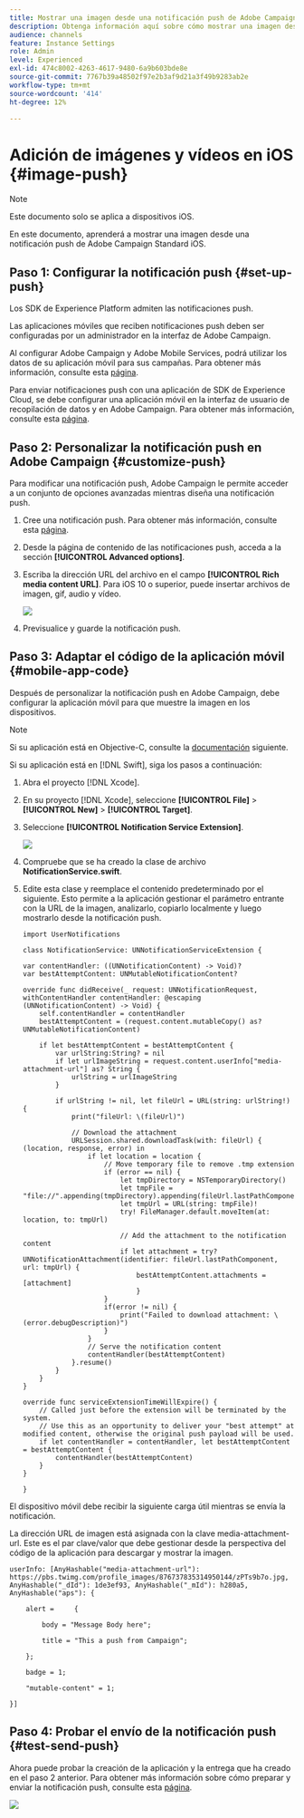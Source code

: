 ```yaml
---
title: Mostrar una imagen desde una notificación push de Adobe Campaign Standard
description: Obtenga información aquí sobre cómo mostrar una imagen desde una notificación push de Adobe Campaign en un dispositivo iOS
audience: channels
feature: Instance Settings
role: Admin
level: Experienced
exl-id: 474c8002-4263-4617-9480-6a9b603bde8e
source-git-commit: 7767b39a48502f97e2b3af9d21a3f49b9283ab2e
workflow-type: tm+mt
source-wordcount: '414'
ht-degree: 12%

---
```


# Adición de imágenes y vídeos en iOS {#image-push}

>[!NOTE]
>
>Este documento solo se aplica a dispositivos iOS.

En este documento, aprenderá a mostrar una imagen desde una notificación push de Adobe Campaign Standard iOS.

## Paso 1: Configurar la notificación push {#set-up-push}

Los SDK de Experience Platform admiten las notificaciones push.

Las aplicaciones móviles que reciben notificaciones push deben ser configuradas por un administrador en la interfaz de Adobe Campaign.

Al configurar Adobe Campaign y Adobe Mobile Services, podrá utilizar los datos de su aplicación móvil para sus campañas. Para obtener más información, consulte esta [página](../../administration/using/configuring-a-mobile-application.md).

Para enviar notificaciones push con una aplicación de SDK de Experience Cloud, se debe configurar una aplicación móvil en la interfaz de usuario de recopilación de datos y en Adobe Campaign. Para obtener más información, consulte esta [página](../../administration/using/configuring-a-mobile-application.md#channel-specific-config).

## Paso 2: Personalizar la notificación push en Adobe Campaign {#customize-push}

Para modificar una notificación push, Adobe Campaign le permite acceder a un conjunto de opciones avanzadas mientras diseña una notificación push.

1. Cree una notificación push. Para obtener más información, consulte esta [página](../../channels/using/preparing-and-sending-a-push-notification.md).

1. Desde la página de contenido de las notificaciones push, acceda a la sección **[!UICONTROL Advanced options]**.

1. Escriba la dirección URL del archivo en el campo **[!UICONTROL Rich media content URL]**.
Para iOS 10 o superior, puede insertar archivos de imagen, gif, audio y vídeo.

   ![](assets/push_notif_advanced_6.png)

1. Previsualice y guarde la notificación push.

## Paso 3: Adaptar el código de la aplicación móvil {#mobile-app-code}

Después de personalizar la notificación push en Adobe Campaign, debe configurar la aplicación móvil para que muestre la imagen en los dispositivos.

>[!NOTE]
>
>Si su aplicación está en Objective-C, consulte la [documentación](https://experienceleague.adobe.com/docs/mobile-services/ios/messaging-ios/push-messaging/c-set-up-rich-push-notif-ios.html) siguiente.

Si su aplicación está en [!DNL Swift], siga los pasos a continuación:

1. Abra el proyecto [!DNL Xcode].

1. En su proyecto [!DNL Xcode], seleccione **[!UICONTROL File]** > **[!UICONTROL New]** > **[!UICONTROL Target]**.

1. Seleccione **[!UICONTROL Notification Service Extension]**.

   ![](assets/push_notif_advanced_12.png)

1. Compruebe que se ha creado la clase de archivo **NotificationService.swift**.

1. Edite esta clase y reemplace el contenido predeterminado por el siguiente.
Esto permite a la aplicación gestionar el parámetro entrante con la URL de la imagen, analizarlo, copiarlo localmente y luego mostrarlo desde la notificación push.

   ```
   import UserNotifications
   
   class NotificationService: UNNotificationServiceExtension {
   
   var contentHandler: ((UNNotificationContent) -> Void)?
   var bestAttemptContent: UNMutableNotificationContent?
   
   override func didReceive(_ request: UNNotificationRequest, withContentHandler contentHandler: @escaping (UNNotificationContent) -> Void) {
       self.contentHandler = contentHandler
       bestAttemptContent = (request.content.mutableCopy() as? UNMutableNotificationContent)
   
       if let bestAttemptContent = bestAttemptContent {
           var urlString:String? = nil
           if let urlImageString = request.content.userInfo["media-attachment-url"] as? String {
               urlString = urlImageString
           }
   
           if urlString != nil, let fileUrl = URL(string: urlString!) {
               print("fileUrl: \(fileUrl)")
   
               // Download the attachment
               URLSession.shared.downloadTask(with: fileUrl) { (location, response, error) in
                   if let location = location {
                       // Move temporary file to remove .tmp extension
                       if (error == nil) {
                           let tmpDirectory = NSTemporaryDirectory()
                           let tmpFile = "file://".appending(tmpDirectory).appending(fileUrl.lastPathComponent)
                           let tmpUrl = URL(string: tmpFile)!
                           try! FileManager.default.moveItem(at: location, to: tmpUrl)
   
                           // Add the attachment to the notification content
                           if let attachment = try? UNNotificationAttachment(identifier: fileUrl.lastPathComponent, url: tmpUrl) {
                               bestAttemptContent.attachments = [attachment]
                               }
                       }
                       if(error != nil) {
                           print("Failed to download attachment: \(error.debugDescription)")
                       }
                   }
                   // Serve the notification content
                   contentHandler(bestAttemptContent)
               }.resume()
           }
       }
   }
   
   override func serviceExtensionTimeWillExpire() {
       // Called just before the extension will be terminated by the system.
       // Use this as an opportunity to deliver your "best attempt" at modified content, otherwise the original push payload will be used.
       if let contentHandler = contentHandler, let bestAttemptContent = bestAttemptContent {
           contentHandler(bestAttemptContent)
       }
   }
   
   }
   ```

El dispositivo móvil debe recibir la siguiente carga útil mientras se envía la notificación.

La dirección URL de imagen está asignada con la clave media-attachment-url. Este es el par clave/valor que debe gestionar desde la perspectiva del código de la aplicación para descargar y mostrar la imagen.

```
userInfo: [AnyHashable("media-attachment-url"): https://pbs.twimg.com/profile_images/876737835314950144/zPTs9b7o.jpg, AnyHashable("_dId"): 1de3ef93, AnyHashable("_mId"): h280a5, AnyHashable("aps"): {
 
    alert =     {
 
        body = "Message Body here";
 
        title = "This a push from Campaign";
 
    };
 
    badge = 1;
 
    "mutable-content" = 1;
 
}]
```

## Paso 4: Probar el envío de la notificación push {#test-send-push}

Ahora puede probar la creación de la aplicación y la entrega que ha creado en el paso 2 anterior. Para obtener más información sobre cómo preparar y enviar la notificación push, consulte esta [página](../../channels/using/preparing-and-sending-a-push-notification.md).

![](assets/push_notif_advanced_34.png)
